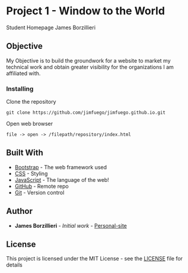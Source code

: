 # Project 1 - Window to the World
Student Homepage
James Borzillieri

## Objective

My Objective is to build the groundwork for a website to market my technical work and obtain greater visibility for the organizations I am affiliated with.

### Installing

Clone the repository

```
git clone https://github.com/jimfuego/jimfuego.github.io.git
```

Open web browser

```
file -> open -> /filepath/repository/index.html
```

## Built With

* [Bootstrap](https://getbootstrap.com/) - The web framework used
* [CSS](https://developer.mozilla.org/en-US/docs/Web/CSS) - Styling
* [JavaScript](https://www.javascript.com/) - The language of the web!
* [GitHub](http://www.github.com/) - Remote repo
* [Git](https://git-scm.com/) - Version control

## Author

* **James Borzillieri** - *Initial work* - [Personal-site](https://jimfuego.github.io/)

## License

This project is licensed under the MIT License - see the [LICENSE](LICENSE) file for details
